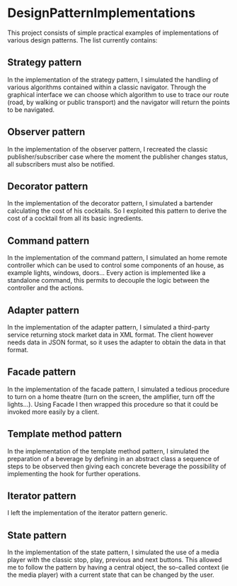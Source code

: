 # DesignPatternImplementations

This project consists of simple practical examples of implementations of various design patterns. The list currently contains:

## Strategy pattern
In the implementation of the strategy pattern, I simulated the handling of various algorithms contained within a classic navigator. Through the graphical interface we can choose which algorithm to use to trace our route (road, by walking or public transport) and the navigator will return the points to be navigated.

## Observer pattern
In the implementation of the observer pattern, I recreated the classic publisher/subscriber case where the moment the publisher changes status, all subscribers must also be notified.

## Decorator pattern
In the implementation of the decorator pattern, I simulated a bartender calculating the cost of his cocktails. So I exploited this pattern to derive the cost of a cocktail from all its basic ingredients.

## Command pattern
In the implementation of the command pattern, I simulated an home remote controller which can be used to control some components of an house, as example lights, windows, doors... Every action is implemented like a standalone command, this permits to decouple the logic between the controller and the actions.

## Adapter pattern
In the implementation of the adapter pattern, I simulated a third-party service returning stock market data in XML format. The client however needs data in JSON format, so it uses the adapter to obtain the data in that format.

## Facade pattern
In the implementation of the facade pattern, I simulated a tedious procedure to turn on a home theatre (turn on the screen, the amplifier, turn off the lights...). Using Facade I then wrapped this procedure so that it could be invoked more easily by a client.

## Template method pattern
In the implementation of the template method pattern, I simulated the preparation of a beverage by defining in an abstract class a sequence of steps to be observed then giving each concrete beverage the possibility of implementing the hook for further operations.

## Iterator pattern
I left the implementation of the iterator pattern generic.

## State pattern
In the implementation of the state pattern, I simulated the use of a media player with the classic stop, play, previous and next buttons. This allowed me to follow the pattern by having a central object, the so-called context (ie the media player) with a current state that can be changed by the user.
